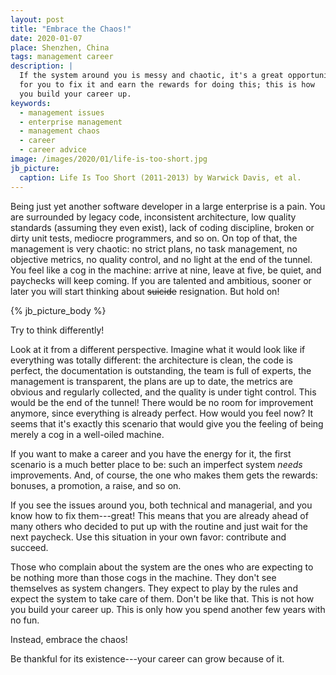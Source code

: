 ```yaml
---
layout: post
title: "Embrace the Chaos!"
date: 2020-01-07
place: Shenzhen, China
tags: management career
description: |
  If the system around you is messy and chaotic, it's a great opportunity
  for you to fix it and earn the rewards for doing this; this is how
  you build your career up.
keywords:
  - management issues
  - enterprise management
  - management chaos
  - career
  - career advice
image: /images/2020/01/life-is-too-short.jpg
jb_picture:
  caption: Life Is Too Short (2011-2013) by Warwick Davis, et al.
---
```


Being just yet another software developer in a large enterprise is a pain. You are surrounded
by legacy code, inconsistent architecture, low quality standards (assuming they even exist),
lack of coding discipline, broken or dirty unit tests, mediocre programmers, and so on. On top of
that, the management is very chaotic: no strict plans, no task
management, no objective metrics, no quality control, and no light at the
end of the tunnel. You feel like a cog in the machine: arrive at nine,
leave at five, be quiet, and paychecks will keep coming.
If you are talented and ambitious, sooner or later you will
start thinking about <del>suicide</del> resignation. But hold on!

<!--more-->

{% jb_picture_body %}

Try to think differently!

Look at it from a different perspective. Imagine what it would look like if everything was
totally different: the architecture is clean, the code is perfect,
the documentation is outstanding, the team is full of experts,
the management is transparent, the plans are up to date, the metrics are
obvious and regularly collected, and the quality is under tight control.
This would be the end of the tunnel! There would be no room for improvement
anymore, since everything is already perfect. How would you feel now?
It seems that it's exactly this scenario that would give you the feeling of being
merely a cog in a well-oiled machine.

If you want to make a career and you have the energy for it,
the first scenario is a much better place to be: such an imperfect system _needs_
improvements. And, of course, the one who makes them
gets the rewards: bonuses, a promotion, a raise, and so on.

If you see the issues around you, both technical and managerial, and you
know how to fix them---great! This means that you are already ahead
of many others who decided to put up with the routine and just wait
for the next paycheck. Use this situation in your own favor: contribute and succeed.

Those who complain about the system are the ones who are expecting
to be nothing more than those cogs in the machine. They don't see themselves as
system changers. They expect to play by the rules and expect the system to take care of them.
Don't be like that. This is not how you build your career up. This is only
how you spend another few years with no fun.

Instead, embrace the chaos!

Be thankful for its existence---your career can grow because of it.
